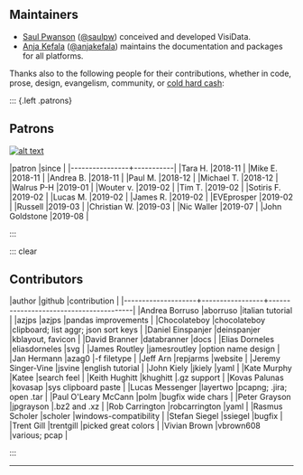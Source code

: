 ## Maintainers

- [Saul Pwanson](http://saul.pw) ([@saulpw](https://github.com/saulpw)) conceived and developed VisiData.
- [Anja Kefala](http://anja.kefala.info) ([@anjakefala](https://github.com/anjakefala)) maintains the documentation and packages for all platforms.

Thanks also to the following people for their contributions, whether in code, prose, design, evangelism, community, or [cold hard cash](https://www.patreon.com/saulpw):

::: {.left .patrons}

## Patrons

[![alt text][image]][hyperlink]

[hyperlink]: https://www.octoberswimmer.com/
[image]: /sponsors/october-swimmer.png

|patron          |since      |
|----------------+-----------|
|Tara H\.        |2018\-11   |
|Mike E\.        |2018\-11   |
|Andrea B\.      |2018\-11   |
|Paul M\.        |2018\-12   |
|Michael T\.     |2018\-12   |
|Walrus P\-H     |2019\-01   |
|Wouter v\.      |2019\-02   |
|Tim T\.         |2019\-02   |
|Sotiris F\.     |2019\-02   |
|Lucas M\.       |2019\-02   |
|James R\.       |2019\-02   |
|EVEprosper      |2019\-02   |
|Russell         |2019\-03   |
|Christian W\.   |2019\-03   |
|Nic Waller      |2019\-07   |
|John Goldstone  |2019\-08   |

:::

::: clear

## Contributors

|author              |github           |contribution                            |
|--------------------+-----------------+----------------------------------------|
|Andrea Borruso      |aborruso         |italian tutorial                        |
|azjps               |azjps            |pandas improvements                     |
|Chocolateboy        |chocolateboy     |clipboard; list aggr; json sort keys    |
|Daniel Einspanjer   |deinspanjer      |kblayout, favicon                       |
|David Branner       |databranner      |docs                                    |
|Elias Dorneles      |eliasdorneles    |svg                                     |
|James Routley       |jamesroutley     |option name design                      |
|Jan Hermann         |azag0            |\-f filetype                            |
|Jeff Arn            |repjarms         |website                                 |
|Jeremy Singer\-Vine |jsvine           |english tutorial                        |
|John Kiely          |jkiely           |yaml                                    |
|Kate Murphy         |Katee            |search feel                             |
|Keith Hughitt       |khughitt         |\.gz support                            |
|Kovas Palunas       |kovasap          |sys clipboard paste                     |
|Lucas Messenger     |layertwo         |pcapng; \.jira; open \.tar              |
|Paul O'Leary McCann |polm             |bugfix wide chars                       |
|Peter Grayson       |jpgrayson        |\.bz2 and \.xz                          |
|Rob Carrington      |robcarrington    |yaml                                    |
|Rasmus Scholer      |scholer          |windows\-compatibility                  |
|Stefan Siegel       |ssiegel          |bugfix                                  |
|Trent Gill          |trentgill        |picked great colors                     |
|Vivian Brown        |vbrown608        |various; pcap                           |

:::

---
